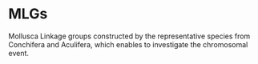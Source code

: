 # MLGs
Mollusca Linkage groups constructed by the representative species from Conchifera and Aculifera, which enables to investigate the chromosomal event.
